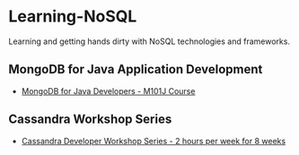# Learning-NoSQL

Learning and getting hands dirty with NoSQL technologies and frameworks.

## MongoDB for Java Application Development

* [MongoDB for Java Developers - M101J Course](https://github.com/tirthalpatel/Learning-NoSQL/tree/master/MongoDB-ForJavaApp/M101J)

## Cassandra Workshop Series

* [Cassandra Developer Workshop Series - 2 hours per week for 8 weeks](https://github.com/tirthalpatel/Learning-NoSQL/tree/master/Cassandra-Workshop-Series)